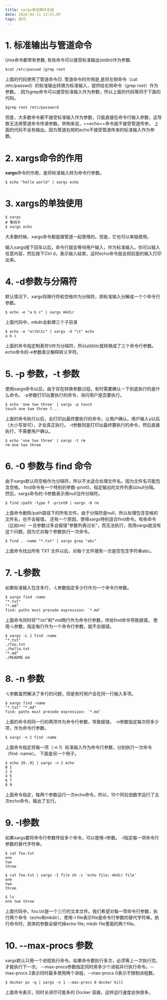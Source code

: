 ```yaml
---
title: xargs用法精华总结
date: 2020-03-11 12:51:07
tags: 技巧
---
```

# 1. 标准输出与管道命令
Unix命令都带有参数, 有些命令可以接受标准输出(stdin)作为参数.
```
$cat /etc/passwd |grep root
```
上面的代码使用了管道命令(|). 管道命令的作用是,是将左侧命令（cat /etc/passwd）的标准输出转换为标准输入，提供给右侧命令（grep root）作为参数。.
因为grep命令可以接受标准输入作为参数，所以上面的代码等同于下面的代码。
```
$grep root /etc/password
```
但是，大多数命令都不接受标准输入作为参数，只能直接在命令行输入参数，这导致无法用管道命令传递参数。举例来说，==echo==命令就不接受管道传参。
上面的代码不会有输出。因为管道右侧的echo不接受管道传来的标准输入作为参数。

# 2. xargs命令的作用
**xargs**命令的作用，是将标准输入转为命令行参数。
```
$ echo "hello world" | xargs echo
```

# 3. xargs的单独使用
```
$ xargs
# 等同于
$ xargs echo
```
大多数时候，xargs命令都是跟管道一起使用的。但是，它也可以单独使用。

输入xargs按下回车以后，命令行就会等待用户输入，作为标准输入。你可以输入任意内容，然后按下Ctrl d，表示输入结束，这时echo命令就会把前面的输入打印出来。

# 4. -d参数与分隔符
默认情况下，xargs将换行符和空格作为分隔符，把标准输入分解成一个个命令行参数。
```
$ echo -e "a b c" | xargs mkdir
```
上面代码中，mkdir会新建三个子目录

```
$ echo -e "a\tb\tc" | xargs -d "\t" echo
a b c
```
上面的命令指定制表符\t作为分隔符，所以a\tb\tc就转换成了三个命令行参数。echo命令的-e参数表示解释转义字符。

# 5. -p 参数，-t 参数
使用xargs命令以后，由于存在转换参数过程，有时需要确认一下到底执行的是什么命令。
-p参数打印出要执行的命令，询问用户是否要执行。
```
$ echo 'one two three' | xargs -p touch
touch one two three ?...
```

上面的命令执行以后，会打印出最终要执行的命令，让用户确认。用户输入y以后（大小写皆可），才会真正执行。
-t参数则是打印出最终要执行的命令，然后直接执行，不需要用户确认。
```
$ echo 'one two three' | xargs -t rm
rm one two three
```

# 6. -0 参数与 find 命令
由于xargs默认将空格作为分隔符，所以不太适合处理文件名，因为文件名可能包含空格。
find命令有一个特别的参数-print0，指定输出的文件列表以null分隔。然后，xargs命令的-0参数表示用null当作分隔符。
```
$ find /path -type f -print0 | xargs -0 rm
```
上面命令删除/path路径下的所有文件。由于分隔符是null，所以处理包含空格的文件名，也不会报错。
还有一个原因，使得xargs特别适合find命令。有些命令（比如rm）一旦参数过多会报错"参数列表过长"，而无法执行，改用xargs就没有这个问题，因为它对每个参数执行一次命令。
```
$ find . -name "*.txt" | xargs grep "abc"
```
上面命令找出所有 TXT 文件以后，对每个文件搜索一次是否包含字符串abc。

# 7. -L参数
如果标准输入包含多行，-L参数指定多少行作为一个命令行参数。
```
$ xargs find -name
"*.txt"   
"*.md"
find: paths must precede expression: `*.md'
```
上面命令同时将"\*.txt"和*.md两行作为命令行参数，传给find命令导致报错。
使用-L参数，指定每行作为一个命令行参数，就不会报错。
```
$ xargs -L 1 find -name
"*.txt"
./foo.txt
./hello.txt
"*.md"
./README.md
```

# 8. -n 参数
-L参数虽然解决了多行的问题，但是有时用户会在同一行输入多项。
```
$ xargs find -name
"*.txt" "*.md"
find: paths must precede expression: `*.md'
```
上面的命令将同一行的两项作为命令行参数，导致报错。
-n参数指定每次将多少项，作为命令行参数。
```
$ xargs -n 1 find -name
```
上面命令指定将每一项（-n 1）标准输入作为命令行参数，分别执行一次命令（find -name）。
下面是另一个例子。
```
$ echo {0..9} | xargs -n 2 echo
0 1
2 3
4 5
6 7
8 9
```
上面命令指定，每两个参数运行一次echo命令。所以，10个阿拉伯数字运行了五次echo命令，输出了五行。

# 9. -I参数
如果xargs要将命令行参数传给多个命令，可以使用-I参数。
-I指定每一项命令行参数的替代字符串。
```
$ cat foo.txt
one
two
three

$ cat foo.txt | xargs -I file sh -c 'echo file; mkdir file'
one 
two
three

$ ls 
one two three
```
上面代码中，foo.txt是一个三行的文本文件。我们希望对每一项命令行参数，执行两个命令（echo和mkdir），使用-I file表示file是命令行参数的替代字符串。执行命令时，具体的参数会替代掉echo file; mkdir file里面的两个file。

# 10. --max-procs 参数
xargs默认只用一个进程执行命令。如果命令要执行多次，必须等上一次执行完，才能执行下一次。
--max-procs参数指定同时用多少个进程并行执行命令。--max-procs 2表示同时最多使用两个进程，--max-procs 0表示不限制进程数。
```
$ docker ps -q | xargs -n 1 --max-procs 0 docker kill
```
上面命令表示，同时关闭尽可能多的 Docker 容器，这样运行速度会快很多。